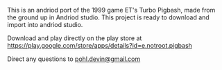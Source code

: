 This is an andriod port of the 1999 game ET's Turbo Pigbash, made from 
the ground up in Andriod studio. This project is ready to download and 
import into andriod studio.

Download and play directly on the play store at https://play.google.com/store/apps/details?id=e.notroot.pigbash

Direct any questions to pohl.devin@gmail.com
